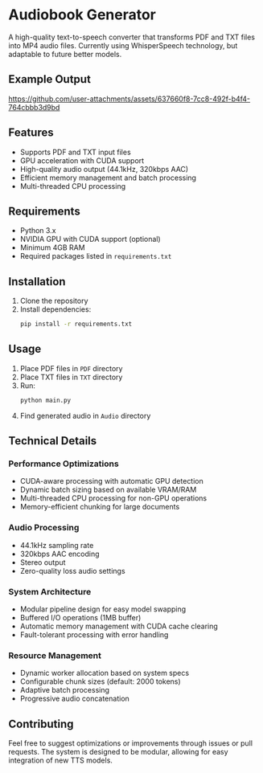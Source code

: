 # Audiobook Generator

A high-quality text-to-speech converter that transforms PDF and TXT files into MP4 audio files. Currently using WhisperSpeech technology, but adaptable to future better models.

## Example Output

https://github.com/user-attachments/assets/637660f8-7cc8-492f-b4f4-764cbbb3d9bd

## Features

- Supports PDF and TXT input files
- GPU acceleration with CUDA support
- High-quality audio output (44.1kHz, 320kbps AAC)
- Efficient memory management and batch processing
- Multi-threaded CPU processing

## Requirements

- Python 3.x
- NVIDIA GPU with CUDA support (optional)
- Minimum 4GB RAM
- Required packages listed in `requirements.txt`

## Installation

1. Clone the repository
2. Install dependencies:
   ```bash
   pip install -r requirements.txt
   ```

## Usage

1. Place PDF files in `PDF` directory
2. Place TXT files in `TXT` directory
3. Run:
   ```bash
   python main.py
   ```
4. Find generated audio in `Audio` directory

## Technical Details

### Performance Optimizations

- CUDA-aware processing with automatic GPU detection
- Dynamic batch sizing based on available VRAM/RAM
- Multi-threaded CPU processing for non-GPU operations
- Memory-efficient chunking for large documents

### Audio Processing

- 44.1kHz sampling rate
- 320kbps AAC encoding
- Stereo output
- Zero-quality loss audio settings

### System Architecture

- Modular pipeline design for easy model swapping
- Buffered I/O operations (1MB buffer)
- Automatic memory management with CUDA cache clearing
- Fault-tolerant processing with error handling

### Resource Management

- Dynamic worker allocation based on system specs
- Configurable chunk sizes (default: 2000 tokens)
- Adaptive batch processing
- Progressive audio concatenation

## Contributing

Feel free to suggest optimizations or improvements through issues or pull requests. The system is designed to be modular, allowing for easy integration of new TTS models.
